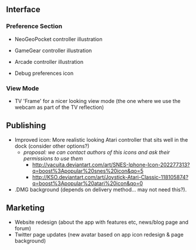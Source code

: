 ## Interface

### Preference Section

* NeoGeoPocket controller illustration
* GameGear controller illustration
* Arcade controller illustration

* Debug preferences icon
### View Mode

* TV 'Frame' for a nicer looking view mode (the one where we use the webcam as part of the TV reflection)

## Publishing

* Improved icon: More realistic looking Atari controller that sits well in the dock (consider other options?)
  * _proposal: we can contact authors of this icons and ask their permissions to use them_
    * http://vacuita.deviantart.com/art/SNES-Iphone-Icon-202277313?q=boost%3Apopular%20snes%20icon&qo=5
    * http://KSO.deviantart.com/art/Joystick-Atari-Classic-118105874?q=boost%3Apopular%20atari%20icon&qo=0 
* .DMG background (depends on delivery method... may not need this?).

## Marketing

* Website redesign (about the app with features etc, news/blog page and forum)
* Twitter page updates (new avatar based on app icon redesign & page background)



